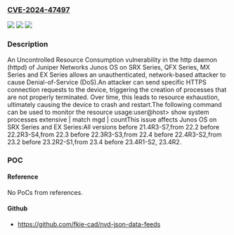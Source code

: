 ### [CVE-2024-47497](https://cve.mitre.org/cgi-bin/cvename.cgi?name=CVE-2024-47497)
![](https://img.shields.io/static/v1?label=Product&message=Junos%20OS&color=blue)
![](https://img.shields.io/static/v1?label=Version&message=0%3C%2021.4R3-S7%20&color=brighgreen)
![](https://img.shields.io/static/v1?label=Vulnerability&message=CWE-400%20Uncontrolled%20Resource%20Consumption&color=brighgreen)

### Description

An Uncontrolled Resource Consumption vulnerability in the http daemon (httpd) of Juniper Networks Junos OS on SRX Series, QFX Series, MX Series and EX Series allows an unauthenticated, network-based attacker to cause Denial-of-Service (DoS).An attacker can send specific HTTPS connection requests to the device, triggering the creation of processes that are not properly terminated. Over time, this leads to resource exhaustion, ultimately causing the device to crash and restart.The following command can be used to monitor the resource usage:user@host> show system processes extensive | match mgd | countThis issue affects Junos OS on SRX Series and EX Series:All versions before 21.4R3-S7,from 22.2 before 22.2R3-S4,from 22.3 before 22.3R3-S3,from 22.4 before 22.4R3-S2,from 23.2 before 23.2R2-S1,from 23.4 before 23.4R1-S2, 23.4R2.

### POC

#### Reference
No PoCs from references.

#### Github
- https://github.com/fkie-cad/nvd-json-data-feeds


